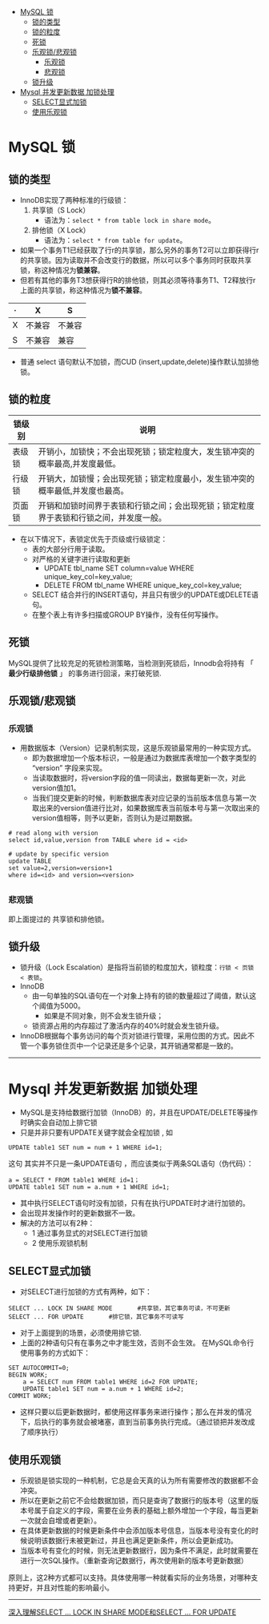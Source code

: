 [](...menustart)

- [MySQL 锁](#8dc99461a1c4b9110a35ea875b10b70d)
    - [锁的类型](#dfa8b5aa96cb4af6e6c28cf50b2a3c43)
    - [锁的粒度](#cbc301535e8455434b2bbd29a183e55d)
    - [死锁](#60461afa5afbcb0457a420056c14a6c9)
    - [乐观锁/悲观锁](#685a6699c143f3090ecdabcc3618a2c5)
        - [乐观锁](#bf97e7abc7c23d4f37d6da39acc011d8)
        - [悲观锁](#891f975efa0ad8ed8582636e0bd98e41)
    - [锁升级](#f631c0a2d27c606f697b1e5987b74732)
- [Mysql 并发更新数据 加锁处理](#f12a4c82c151d110c6ea3521e6aca5b2)
    - [SELECT显式加锁](#18a31fbbef71484ce0cc52995764a78b)
    - [使用乐观锁](#4e7e4e0d4b9110317f8e672b2aa3af35)

[](...menuend)


<h2 id="8dc99461a1c4b9110a35ea875b10b70d"></h2>

# MySQL 锁

<h2 id="dfa8b5aa96cb4af6e6c28cf50b2a3c43"></h2>

## 锁的类型

- InnoDB实现了两种标准的行级锁：
    1. 共享锁（S Lock）
        - 语法为：`select * from table lock in share mode`。
    2. 排他锁（X Lock）
        - 语法为：`select * from table for update`。
- 如果一个事务T1已经获取了行r的共享锁，那么另外的事务T2可以立即获得行r的共享锁。因为读取并不会改变行的数据，所以可以多个事务同时获取共享锁，称这种情况为**锁兼容**。
- 但若有其他的事务T3想获得行R的排他锁，则其必须等待事务T1、T2释放行r上面的共享锁，称这种情况为**锁不兼容**。


· | X | S
--- | --- | ---
X | 不兼容 |  不兼容
S |  不兼容 |  兼容

- 普通 select 语句默认不加锁，而CUD (insert,update,delete)操作默认加排他锁。


<h2 id="cbc301535e8455434b2bbd29a183e55d"></h2>

## 锁的粒度

锁级别 | 说明
--- | ---
表级锁 | 开销小，加锁快；不会出现死锁；锁定粒度大，发生锁冲突的概率最高,并发度最低。
行级锁 | 开销大，加锁慢；会出现死锁；锁定粒度最小，发生锁冲突的概率最低,并发度也最高。
页面锁 | 开销和加锁时间界于表锁和行锁之间；会出现死锁；锁定粒度界于表锁和行锁之间，并发度一般。


- 在以下情况下，表锁定优先于页级或行级锁定：
    - 表的大部分行用于读取。
    - 对严格的关键字进行读取和更新
        - UPDATE tbl_name SET column=value WHERE unique_key_col=key_value;
        - DELETE FROM tbl_name WHERE unique_key_col=key_value;
    - SELECT 结合并行的INSERT语句，并且只有很少的UPDATE或DELETE语句。
    - 在整个表上有许多扫描或GROUP BY操作，没有任何写操作。


<h2 id="60461afa5afbcb0457a420056c14a6c9"></h2>

## 死锁

MySQL提供了比较充足的死锁检测策略，当检测到死锁后，Innodb会将持有 「 **最少行级排他锁** 」 的事务进行回滚，来打破死锁.

<h2 id="685a6699c143f3090ecdabcc3618a2c5"></h2>

## 乐观锁/悲观锁

<h2 id="bf97e7abc7c23d4f37d6da39acc011d8"></h2>

### 乐观锁

- 用数据版本（Version）记录机制实现，这是乐观锁最常用的一种实现方式。
    - 即为数据增加一个版本标识，一般是通过为数据库表增加一个数字类型的 “version” 字段来实现。
    - 当读取数据时，将version字段的值一同读出，数据每更新一次，对此version值加1。
    - 当我们提交更新的时候，判断数据库表对应记录的当前版本信息与第一次取出来的version值进行比对，如果数据库表当前版本号与第一次取出来的version值相等，则予以更新，否则认为是过期数据。


```mysql
# read along with version 
select id,value,version from TABLE where id = <id>

# update by specific version
update TABLE
set value=2,version=version+1
where id=<id> and version=<version>
```

<h2 id="891f975efa0ad8ed8582636e0bd98e41"></h2>

### 悲观锁

即上面提过的 共享锁和排他锁。

<h2 id="f631c0a2d27c606f697b1e5987b74732"></h2>

## 锁升级

- 锁升级（Lock Escalation）是指将当前锁的粒度加大，锁粒度：`行锁 < 页锁 < 表锁`。
- InnoDB
    - 由一句单独的SQL语句在一个对象上持有的锁的数量超过了阈值，默认这个阈值为5000。
        - 如果是不同对象，则不会发生锁升级；
    - 锁资源占用的内存超过了激活内存的40%时就会发生锁升级。
- InnoDB根据每个事务访问的每个页对锁进行管理，采用位图的方式。因此不管一个事务锁住页中一个记录还是多个记录，其开销通常都是一致的。


---

<h2 id="f12a4c82c151d110c6ea3521e6aca5b2"></h2>

# Mysql 并发更新数据 加锁处理

- MySQL是支持给数据行加锁（InnoDB）的，并且在UPDATE/DELETE等操作时确实会自动加上排它锁
- 只是并非只要有UPDATE关键字就会全程加锁 , 如

```
UPDATE table1 SET num = num + 1 WHERE id=1;
```

这句 其实并不只是一条UPDATE语句 ，而应该类似于两条SQL语句（伪代码）：

```
a = SELECT * FROM table1 WHERE id=1；
UPDATE table1 SET num = a.num + 1 WHERE id=1;
```

- 其中执行SELECT语句时没有加锁，只有在执行UPDATE时才进行加锁的。
- 会出现并发操作时的更新数据不一致。
- 解决的方法可以有2种：
    - 1 通过事务显式的对SELECT进行加锁
    - 2 使用乐观锁机制


<h2 id="18a31fbbef71484ce0cc52995764a78b"></h2>

## SELECT显式加锁

- 对SELECT进行加锁的方式有两种，如下：

```
SELECT ... LOCK IN SHARE MODE       #共享锁，其它事务可读，不可更新
SELECT ... FOR UPDATE       #排它锁，其它事务不可读写
```

- 对于上面提到的场景，必须使用排它锁.
- 上面的2种语句只有在事务之中才能生效，否则不会生效。 在MySQL命令行使用事务的方式如下：

```
SET AUTOCOMMIT=0;
BEGIN WORK;
    a = SELECT num FROM table1 WHERE id=2 FOR UPDATE;
    UPDATE table1 SET num = a.num + 1 WHERE id=2;
COMMIT WORK;
```

- 这样只要以后更新数据时，都使用这样事务来进行操作；那么在并发的情况下，后执行的事务就会被堵塞，直到当前事务执行完成。（通过锁把并发改成了顺序执行）


<h2 id="4e7e4e0d4b9110317f8e672b2aa3af35"></h2>

## 使用乐观锁

- 乐观锁是锁实现的一种机制，它总是会天真的认为所有需要修改的数据都不会冲突。
- 所以在更新之前它不会给数据加锁，而只是查询了数据行的版本号（这里的版本号属于自定义的字段，需要在业务表的基础上额外增加一个字段，每当更新一次就会自增或者更新）。
- 在具体更新数据的时候更新条件中会添加版本号信息，当版本号没有变化的时候说明该数据行未被更新过，并且也满足更新条件，所以会更新成功。
- 当版本号有变化的时候，则无法更新数据行，因为条件不满足，此时就需要在进行一次SQL操作。（重新查询记数据行，再次使用新的版本号更新数据）

原则上，这2种方式都可以支持。具体使用哪一种就看实际的业务场景，对哪种支持更好，并且对性能的影响最小。


---

[深入理解SELECT ... LOCK IN SHARE MODE和SELECT ... FOR UPDATE](https://blog.csdn.net/cug_jiang126com/article/details/50544728)


